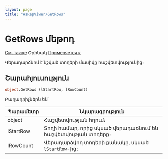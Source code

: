```yaml
---
layout: page
title: "AsRepViwer/GetRows"
---
```



# GetRows մեթոդ

[См. также](../AsRepViewer.md) Օրինակ [Применяется к](../AsRepViewer.md) 

Վերադարձնոմ է նշված տողերի մասիվը հաշվետվությունից։  

## Շարահյուսություն 

``` vb
object.GetRows (lStartRow, lRowCount)
```

Բաղադրիչներն են՝ 


| Պարամետր | Նկարագրություն |
|--|--|
| object | Հաշվետվության հղում։  |
| lStartRow | Տողի համար, որից սկսած վերադառնում են հաշվետվության տողերը։ |
| lRowCount | Վերադարձվող տողերի քանակը, սկսած `lStartRow`-ից։ |

